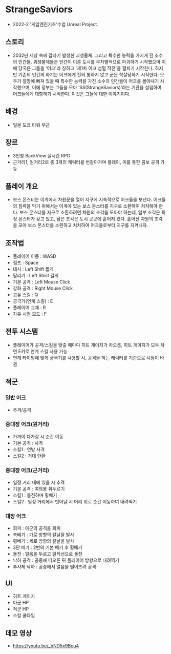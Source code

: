# StrangeSaviors

- 2022-2 '게임엔진기초'수업 Unreal Project.

## 스토리

- 2032년 세상 속에 갑자기 발생한 괴생물체. 그리고 특수한 능력을 가지게 된 소수의 인간들.
괴생물체들은 인간이 이룬 도시를 무차별적으로 파괴하기 시작했으며 이에 당국은 그들을 '어크'라 칭하고 '제1차 어크 섬멸 작전'을 펼치기 시작한다.
하지만 기존의 인간의 화기는 어크에게 전혀 통하지 않고 군은 학살당하기 시작한다.
모두가 절망에 빠져 있을 때 특수한 능력을 가진 소수의 인간들이 어크를 몰아내기 시작했으며, 이에 정부는 그들을 모아 ‘SS(StrangeSaviors)’라는 기관을 설립하여 어크들에게 대항하기 시작한다.
이것은 그들에 대한 이야기이다.

## 배경

- 일본 도쿄 타워 부근

## 장르

- 3인칭 BackView 실시간 RPG
- 근거리1, 원거리2로 총 3개의 캐릭터를 번갈아가며 플레이, 이를 통한 콤보 공격 가능

## 플레이 개요

- 보스 몬스터는 이계에서 차원문을 열어 지구에 지속적으로 어크들을 보낸다.
어크들의 침략을 막기 위해서는 이계에 있는 보스 몬스터를 지구로 소환하여 처치해야 한다.
보스 몬스터를 지구로 소환하려면 차원의 조각을 모아야 하는데, 일부 조각은 특정 몬스터가 갖고 있고, 남은 조각은 도시 곳곳에 흩어져 있다.
흩어진 차원의 조각을 모아 보스 몬스터를 소환하고 처치하여 어크들로부터 지구를 지켜내자.

## 조작법

- 플레이어 이동 : WASD
- 점프 : Space
- 대시 : Left Shift 짧게
- 달리기 : Left Shist 길게
- 기본 공격 : Left Mouse Click
- 강화 공격 : Right Mouse Click
- 고유 스킬 : Q
- 궁극기(연계 스킬) : E
- 플레이어 교체 : R
- 자유 시점 모드 : F

## 전투 시스템

- 플레이어가 공격/스킬을 맞출 때마다 히트 게이지가 차오름, 히트 게이지가 모두 차면 E키로 연계 스킬 사용 가능
- 연계 타이밍에 맞게 궁극기를 사용할 시, 공격을 하는 캐릭터를 기준으로 시점이 바뀜

## 적군

### 일반 어크

- 추격/공격

### 중대장 어크(원거리)

- 가까이 다가갈 시 순간 이동
- 기본 공격 : 사격
- 스킬1 : 연발 사격
- 스킬2 : 거대 탄환

### 중대장 어크(근거리)

- 일정 거리 내에 있을 시 추격
- 기본 공격 : 여의봉 휘두르기
- 스킬1 : 돌진하며 횡베기
- 스킬2 : 일정 거리에서 벗어날 시 머리 위로 순간 이동하여 내려찍기

### 대장 어크

- 회피 : 아군의 공격을 회피
- 축베기 : 가로 방향의 칼날을 발사
- 횡베기 : 세로 방향의 칼날을 발사
- 3단 베기 : 2번의 기본 베기 후 횡베기
- 돌진 : 얼음을 두르고 일직선으로 돌진
- 낙하 공격 : 공중에 떠오른 뒤 플레이어 방향으로 내려찍기
- 투사체 낙하 : 공중에서 얼음을 떨어뜨려 공격

## UI

- 히트 게이지
- 아군 HP
- 적군 HP
- 스킬 쿨타임

## 데모 영상

- https://youtu.be/_bND5x9Bou4
